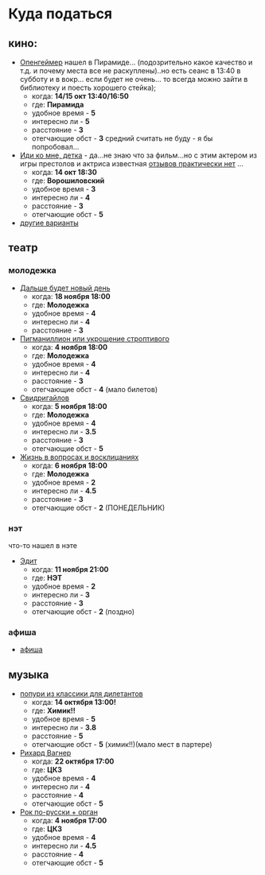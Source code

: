 # Куда податься

## кино:
- [Опенгеймер](https://empire-vlg.ru/release/17016?date=2023-10-14) нашел в Пирамиде... (подозрительно какое качество и т.д. и почему места все не раскуплены)..но есть сеанс в 13:40 в субботу и в вокр... если будет не очень... то всегда можно зайти в библиотеку и поесть хорошего стейка);
  - когда: **14/15 окт 13:40/16:50**
  - где: **Пирамида**
  - удобное время - **5**
  - интересно ли - **5**
  - расстояние - **3**
  - отегчающие обст - **3**
средний считать не буду - я бы попробовал...
- [Иди ко мне, детка](https://afisha.yandex.ru/volgograd/cinema/idi-ko-mne-detka?source=rubric&schedule-date=2023-10-14) - да...не знаю что за фильм...но с этим актером из игры престолов и актриса известная [отзывов практически нет](https://www.kinopoisk.ru/film/1043206/) ...
  - когда: **14 окт 18:30**
  - где: **Ворошиловский**
  - удобное время - **3**
  - интересно ли - **4**
  - расстояние - **3**
  - отегчающие обст - **5**
- [другие варианты](https://afisha.yandex.ru/volgograd/selections/cinema-weekend?source=babysize)

## театр
### молодежка
- [Дальше будет новый день](https://afisha.yandex.ru/volgograd/theatre_show/dalshe-budet-novyi-den-volgogradskii-molodezhnyi-teatr)
  - когда: **18 ноября 18:00**
  - где: **Молодежка**
  - удобное время - **4**
  - интересно ли - **4**
  - расстояние - **3**
- [Пигманиллион или укрощение строптивого](https://afisha.yandex.ru/volgograd/theatre_show/pigmalion-ili-ukroshchenie-stroptivogo?source=place)
  - когда: **4 ноября 18:00**
  - где: **Молодежка**
  - удобное время - **4**
  - интересно ли - **4**
  - расстояние - **3**
  - отегчающие обст - **4** (мало билетов)
- [Свидригайлов](https://afisha.yandex.ru/volgograd/theatre_show/svidrigailov?source=place)
  - когда: **5 ноября 18:00**
  - где: **Молодежка**
  - удобное время - **4**
  - интересно ли - **3.5**
  - расстояние - **3**
  - отегчающие обст - **5**
- [Жизнь в вопросах и восклицаниях](https://afisha.yandex.ru/volgograd/theatre_show/zhizn-v-voprosakh-i-vosklitsaniiakh)
  - когда: **6 ноября 18:00**
  - где: **Молодежка**
  - удобное время - **2**
  - интересно ли - **4.5**
  - расстояние - **3**
  - отегчающие обст - **2** (ПОНЕДЕЛЬНИК)
    
### нэт
что-то нашел в нэте
- [Эдит](https://afisha.yandex.ru/volgograd/theatre_show/edit-novyi-eksperimentalnyi-teatr?source=place)
  - когда: **11 ноября 21:00**
  - где: **НЭТ**
  - удобное время - **2**
  - интересно ли - **3**
  - расстояние - **3**
  - отегчающие обст - **2** (поздно)

### афиша
- [афиша](https://afisha.yandex.ru/volgograd/theatre?source=menu)

## музыка
- [попури из классики для дилетантов](https://volgogradfilarmonia.ru/afishi/concerts/kontsert-simfonicheskoj-muzyki-25)
  - когда: **14 октября 13:00!**
  - где: **Химик!!**
  - удобное время - **5**
  - интересно ли - **3.8**
  - расстояние - **5**
  - отегчающие обст - **5** (химик!!)(мало мест в партере)
- [Рихард Вагнер](https://volgogradfilarmonia.ru/afishi/concerts/kontsert-simfonicheskoj-muzyki-25)
  - когда: **22 октября 17:00**
  - где: **ЦКЗ**
  - удобное время - **4**
  - интересно ли - **4**
  - расстояние - **4**
  - отегчающие обст - **5**
- [Рок по-русски + орган](https://volgogradfilarmonia.ru/afishi/concerts/rok-po-russki-organ-2)
  - когда: **4 ноября 17:00**
  - где: **ЦКЗ**
  - удобное время - **4**
  - интересно ли - **4.5**
  - расстояние - **4**
  - отегчающие обст - **5**
